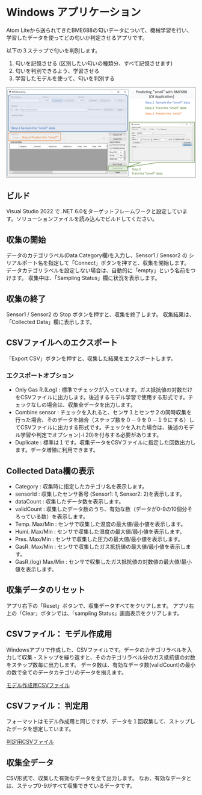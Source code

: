 
# Windows アプリケーション

Atom Liteから送られてきたBME688の匂いデータについて、機械学習を行い、学習したデータを使ってどの匂いか判定させるアプリです。

以下の３ステップで匂いを判別します。

1. 匂いを記憶させる (区別したい匂いの種類分、すべて記憶させます)
2. 匂いを判別できるよう、学習させる
3. 学習したモデルを使って、匂いを判別する

![WindowsApp](https://github.com/MRSa/SamplingBME688Serial/blob/master/images/overview0.png?raw=true)

## ビルド

Visual Studio 2022 で .NET 6.0をターゲットフレームワークと設定しています。ソリューションファイルを読み込んでビルドしてください。

## 収集の開始

データのカテゴリラベル(Data Category欄)を入力し、Sensor1 / Sensor2 の シリアルポート名を指定して「Connect」ボタンを押すと、収集を開始します。
データカテゴリラベルを設定しない場合は、自動的に「empty」という名前をつけます。
収集中は、「Sampling Status」欄に状況を表示します。

## 収集の終了

Sensor1 / Sensor2 の Stop ボタンを押すと、収集を終了します。
収集結果は、「Collected Data」欄に表示します。

## CSVファイルへのエクスポート

「Export CSV」ボタンを押すと、収集した結果をエクスポートします。

### エクスポートオプション

- Only Gas R.(Log) : 標準でチェックが入っています。ガス抵抗値の対数だけをCSVファイルに出力します。後述するモデル学習で使用する形式です。チェックなしの場合は、収集全データを出力します。
- Combine sensor : チェックを入れると、センサ１とセンサ２の同時収集を行った場合、そのデータを結合（ステップ数を０－９を０－１９にする）してCSVファイルに出力する形式です。チェックを入れた場合は、後述のモデル学習や判定でオプション(-i 20)を付与する必要があります。
- Duplicate : 標準は１です。収集データをCSVファイルに指定した回数出力します。データ増殖に利用できます。

## Collected Data欄の表示

- Category : 収集時に指定したカテゴリ名を表示します。
- sensorId : 収集したセンサ番号 (Sensor1: 1, Sensor2: 2)を表示します。
- dataCount : 収集したデータ数を表示します。
- validCount : 収集したデータ数のうち、有効な数（データが0-9の10個分そろっている数）を表示します。
- Temp. Max/Min : センサで収集した温度の最大値/最小値を表示します。
- Humi. Max/Min : センサで収集した湿度の最大値/最小値を表示します。
- Pres. Max/Min : センサで収集した圧力の最大値/最小値を表示します。
- GasR. Max/Min : センサで収集したガス抵抗値の最大値/最小値を表示します。
- GasR.(log) Max/Min : センサで収集したガス抵抗値の対数値の最大値/最小値を表示します。

## 収集データのリセット

アプリ右下の「Reset」ボタンで、収集データすべてをクリアします。
アプリ右上の「Clear」ボタンでは、「sampling Status」画面表示をクリアします。

## CSVファイル： モデル作成用

Windowsアプリで作成した、CSVファイルです。データのカテゴリラベルを入力して収集・ストップを繰り返すと、そのカテゴリラベル分のガス抵抗値の対数をステップ数毎に出力します。
データ数は、有効なデータ数(validCount)の最小の数で全てのデータカテゴリのデータを揃えます。

[モデル作成用CSVファイル](https://github.com/MRSa/SamplingBME688Serial/blob/master/python/sample_data/for_smell_model.csv)

## CSVファイル： 判定用

フォーマットはモデル作成用と同じですが、データを１回収集して、ストップしたデータを想定しています。

[判定用CSVファイル](https://github.com/MRSa/SamplingBME688Serial/blob/master/python/sample_data/for_test1.csv)

## 収集全データ

CSV形式で、収集した有効なデータを全て出力します。
なお、有効なデータとは、ステップ0-9がすべて収集できているデータです。
